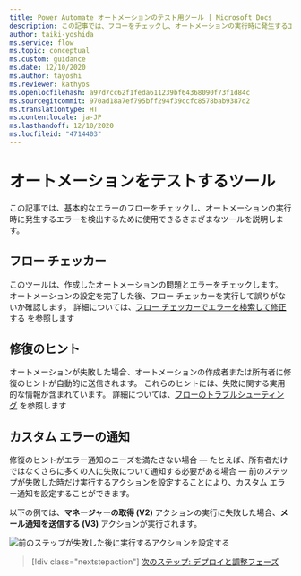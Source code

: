 ```yaml
---
title: Power Automate オートメーションのテスト用ツール | Microsoft Docs
description: この記事では、フローをチェックし、オートメーションの実行時に発生するエラーを検出するために使用できるさまざまなツールを紹介します。
author: taiki-yoshida
ms.service: flow
ms.topic: conceptual
ms.custom: guidance
ms.date: 12/10/2020
ms.author: tayoshi
ms.reviewer: kathyos
ms.openlocfilehash: a97d7cc62f1feda611239bf64368090f73f1d84c
ms.sourcegitcommit: 970ad18a7ef795bff294f39ccfc8578bab9387d2
ms.translationtype: HT
ms.contentlocale: ja-JP
ms.lasthandoff: 12/10/2020
ms.locfileid: "4714403"
---
```

# <a name="tools-to-test-your-automation"></a>オートメーションをテストするツール

この記事では、基本的なエラーのフローをチェックし、オートメーションの実行時に発生するエラーを検出するために使用できるさまざまなツールを説明します。

## <a name="flow-checker"></a>フロー チェッカー

このツールは、作成したオートメーションの問題とエラーをチェックします。 オートメーションの設定を完了した後、フロー チェッカーを実行して誤りがないか確認します。 詳細については、[フロー チェッカーでエラーを検索して修正する](../../error-checker.md) を参照します

## <a name="repair-tips"></a>修復のヒント

オートメーションが失敗した場合、オートメーションの作成者または所有者に修復のヒントが自動的に送信されます。 これらのヒントには、失敗に関する実用的な情報が含まれています。 詳細については、[フローのトラブルシューティング](../../fix-flow-failures.md) を参照します

## <a name="custom-error-notifications"></a>カスタム エラーの通知

修復のヒントがエラー通知のニーズを満たさない場合 &mdash; たとえば、所有者だけではなくさらに多くの人に失敗について通知する必要がある場合 &mdash; 前のステップが失敗した時だけ実行するアクションを設定することにより、カスタム エラー通知を設定することができます。

以下の例では、**マネージャーの取得 (V2)** アクションの実行に失敗した場合、**メール通知を送信する (V3)** アクションが実行されます。

![前のステップが失敗した後に実行するアクションを設定する](media/custom-error-notifications.png "前のステップが失敗した後に実行するアクションを設定する")

> [!div class="nextstepaction"]
> [次のステップ: デプロイと調整フェーズ](deploy-to-production.md)
